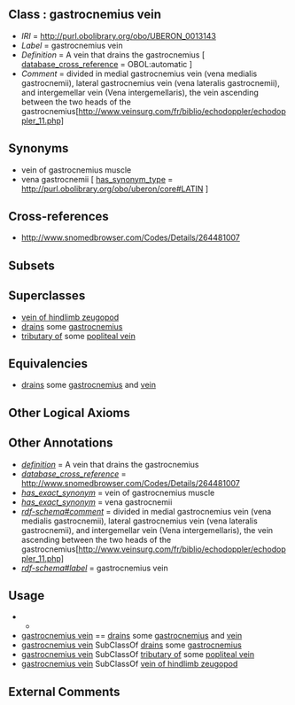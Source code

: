 
## Class : gastrocnemius vein

 * *IRI* = http://purl.obolibrary.org/obo/UBERON_0013143
 * *Label* = gastrocnemius vein
 * *Definition* = A vein that drains the gastrocnemius [ [database_cross_reference](../../ef/oboInOwl#hasDbXref.md) = OBOL:automatic ]
 * *Comment* = divided in medial gastrocnemius vein (vena medialis gastrocnemii), lateral gastrocnemius vein (vena lateralis gastrocnemii), and intergemellar vein (Vena intergemellaris), the vein ascending between the two heads of the gastrocnemius[http://www.veinsurg.com/fr/biblio/echodoppler/echodoppler_11.php]

## Synonyms

 * vein of gastrocnemius muscle
 * vena gastrocnemii [ [has_synonym_type](../../pe/oboInOwl#hasSynonymType.md) = http://purl.obolibrary.org/obo/uberon/core#LATIN ]

## Cross-references

 * http://www.snomedbrowser.com/Codes/Details/264481007

## Subsets


## Superclasses

 * [vein of hindlimb zeugopod](../../UBERON/51/UBERON_0001551.md)
 * [drains](../../RO/79/RO_0002179.md) some [gastrocnemius](../../UBERON/88/UBERON_0001388.md)
 * [tributary of](../../RO/76/RO_0002376.md) some [popliteal vein](../../UBERON/44/UBERON_0001544.md)

## Equivalencies

 * [drains](../../RO/79/RO_0002179.md) some [gastrocnemius](../../UBERON/88/UBERON_0001388.md) and [vein](../../UBERON/38/UBERON_0001638.md)

## Other Logical Axioms


## Other Annotations

 * *[definition](../../IAO/15/IAO_0000115.md)* = A vein that drains the gastrocnemius
 * *[database_cross_reference](../../ef/oboInOwl#hasDbXref.md)* = http://www.snomedbrowser.com/Codes/Details/264481007
 * *[has_exact_synonym](../../ym/oboInOwl#hasExactSynonym.md)* = vein of gastrocnemius muscle
 * *[has_exact_synonym](../../ym/oboInOwl#hasExactSynonym.md)* = vena gastrocnemii
 * *[rdf-schema#comment](../../nt/rdf-schema#comment.md)* = divided in medial gastrocnemius vein (vena medialis gastrocnemii), lateral gastrocnemius vein (vena lateralis gastrocnemii), and intergemellar vein (Vena intergemellaris), the vein ascending between the two heads of the gastrocnemius[http://www.veinsurg.com/fr/biblio/echodoppler/echodoppler_11.php]
 * *[rdf-schema#label](../../el/rdf-schema#label.md)* = gastrocnemius vein

## Usage

 * -
 * [gastrocnemius vein](../../UBERON/43/UBERON_0013143.md) == [drains](../../RO/79/RO_0002179.md) some [gastrocnemius](../../UBERON/88/UBERON_0001388.md) and [vein](../../UBERON/38/UBERON_0001638.md)
 * [gastrocnemius vein](../../UBERON/43/UBERON_0013143.md) SubClassOf [drains](../../RO/79/RO_0002179.md) some [gastrocnemius](../../UBERON/88/UBERON_0001388.md)
 * [gastrocnemius vein](../../UBERON/43/UBERON_0013143.md) SubClassOf [tributary of](../../RO/76/RO_0002376.md) some [popliteal vein](../../UBERON/44/UBERON_0001544.md)
 * [gastrocnemius vein](../../UBERON/43/UBERON_0013143.md) SubClassOf [vein of hindlimb zeugopod](../../UBERON/51/UBERON_0001551.md)

## External Comments

